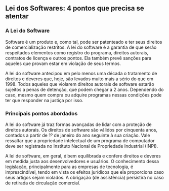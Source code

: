## Lei dos Softwares: 4 pontos que precisa se atentar

### A Lei do Software

Software é um produto e, como tal, pode ser patenteado e ter seus direitos de comercialização restritos. A lei do software é a garantia de que serão respeitados elementos como registro do programa, direitos autorais, contratos de licença e outros pontos. Ela também prevê sanções para aqueles que provam estar em violação de seus termos.

A lei do software antecipou em pelo menos uma década o tratamento de direitos e deveres que, hoje, são levados muito mais a sério do que em 1998. Todos aqueles que violarem direitos autorais de software estarão sujeitos a penas de detenção, que podem chegar a 2 anos. Dependendo do caso, mesmo quem compra ou adquire programas nessas condições pode ter que responder na justiça por isso.

### Principais pontos abordados

A lei do software já traz formas avançadas de lidar com a proteção de direitos autorais. Os direitos de software são válidos por cinquenta anos, contados a partir de 1º de janeiro do ano seguinte à sua criação. Vale ressaltar  que a propriedade intelectual de um programa de computador deve ser registrada no Instituto Nacional de Propriedade Industrial (INPI).

A lei de software, em geral, é bem equilibrada e confere direitos e deveres em medida justa aos desenvolvedores e usuários. O conhecimento dessa legislação, principalmente para as empresas de tecnologia, é imprescindível, tendo em vista os efeitos jurídicos que ela proporciona caso seus artigos sejam violados. A obrigação (de assistência) persistirá no caso de retirada de circulação comercial.